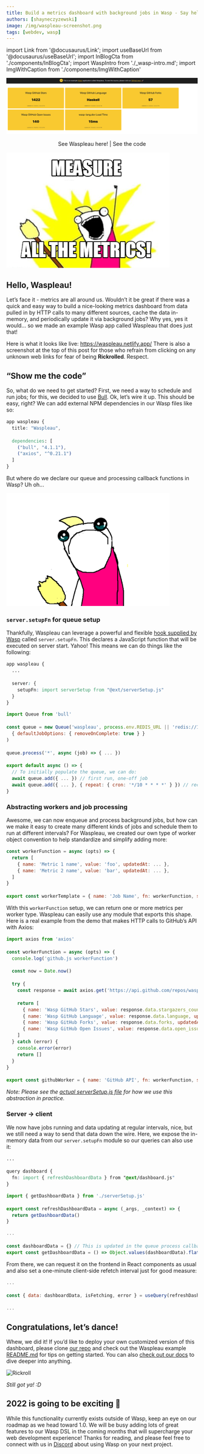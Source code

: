```yaml
---
title: Build a metrics dashboard with background jobs in Wasp - Say hello to Waspleau!
authors: [shayneczyzewski]
image: /img/waspleau-screenshot.png
tags: [webdev, wasp]
---
```


import Link from '@docusaurus/Link';
import useBaseUrl from '@docusaurus/useBaseUrl';
import InBlogCta from './components/InBlogCta';
import WaspIntro from './_wasp-intro.md';
import ImgWithCaption from './components/ImgWithCaption'

![Hello, Waspleau](../static/img/waspleau-screenshot.png)

<p align="center">
  <Link to={'https://waspleau.netlify.app/'}>See Waspleau here!</Link> | <Link to={'https://github.com/wasp-lang/wasp/blob/main/examples/waspleau'}>See the code</Link>
</p>

<WaspIntro />
<InBlogCta />

![Measure all the metrics!](../static/img/waspleau-metrics.png)

## Hello, Waspleau!

Let’s face it - metrics are all around us. Wouldn’t it be great if there was a quick and easy way to build a nice-looking metrics dashboard from data pulled in by HTTP calls to many different sources, cache the data in-memory, and periodically update it via background jobs? Why yes, yes it would... so we made an example Wasp app called Waspleau that does just that!

Here is what it looks like live: https://waspleau.netlify.app/ There is also a screenshot at the top of this post for those who refrain from clicking on any unknown web links for fear of being **Rickrolled**. Respect.

## “Show me the code”

So, what do we need to get started? First, we need a way to schedule and run jobs; for this, we decided to use [Bull](https://github.com/OptimalBits/bull). Ok, let’s wire it up. This should be easy, right? We can add external NPM dependencies in our Wasp files like so:

```css title="main.wasp"
app waspleau {
  title: "Waspleau",

  dependencies: [
    ("bull", "4.1.1"),
    ("axios", "^0.21.1")
  ]
}
```

But where do we declare our queue and processing callback functions in Wasp? Uh oh...

![Sad](../static/img/waspleau-sad.png)

### `server.setupFn` for queue setup

Thankfully, Waspleau can leverage a powerful and flexible [hook supplied by Wasp](https://wasp-lang.dev/docs/language/basic-elements#setupfn) called `server.setupFn`. This declares a JavaScript function that will be executed on server start. Yahoo! This means we can do things like the following:

```css title="main.wasp"
app waspleau {
  ...

  server: {
    setupFn: import serverSetup from "@ext/serverSetup.js"
  }
}
```

```js title="serverSetup.js"
import Queue from 'bull'

const queue = new Queue('waspleau', process.env.REDIS_URL || 'redis://127.0.0.1:6379',
  { defaultJobOptions: { removeOnComplete: true } }
)

queue.process('*', async (job) => { ... })

export default async () => {
  // To initially populate the queue, we can do:
  await queue.add({ ... }) // first run, one-off job
  await queue.add({ ... }, { repeat: { cron: '*/10 * * * *' } }) // recurring job
}
```

### Abstracting workers and job processing

Awesome, we can now enqueue and process background jobs, but how can we make it easy to create many different kinds of jobs and schedule them to run at different intervals? For Waspleau, we created our own type of worker object convention to help standardize and simplify adding more:

```js title="workers/template.js"
const workerFunction = async (opts) => {
  return [
    { name: 'Metric 1 name', value: 'foo', updatedAt: ... },
    { name: 'Metric 2 name', value: 'bar', updatedAt: ... },
  ]
}

export const workerTemplate = { name: 'Job Name', fn: workerFunction, schedule: '*/10 * * * *' }
```

With this `workerFunction` setup, we can return one or more metrics per worker type. Waspleau can easily use any module that exports this shape. Here is a real example from the demo that makes HTTP calls to GitHub’s API with Axios:

```js title="workers/github.js"
import axios from 'axios'

const workerFunction = async (opts) => {
  console.log('github.js workerFunction')

  const now = Date.now()

  try {
    const response = await axios.get('https://api.github.com/repos/wasp-lang/wasp')

    return [
      { name: 'Wasp GitHub Stars', value: response.data.stargazers_count, updatedAt: now },
      { name: 'Wasp GitHub Language', value: response.data.language, updatedAt: now },
      { name: 'Wasp GitHub Forks', value: response.data.forks, updatedAt: now },
      { name: 'Wasp GitHub Open Issues', value: response.data.open_issues, updatedAt: now },
    ]
  } catch (error) {
    console.error(error)
    return []
  }
}

export const githubWorker = { name: 'GitHub API', fn: workerFunction, schedule: '*/10 * * * *' }
```

_Note: Please see the [actual serverSetup.js file](https://github.com/wasp-lang/wasp/blob/main/examples/waspleau/ext/serverSetup.js) for how we use this abstraction in practice._

### Server → client

We now have jobs running and data updating at regular intervals, nice, but we still need a way to send that data down the wire. Here, we expose the in-memory data from our `server.setupFn` module so our queries can also use it:

```css title="main.wasp"
...

query dashboard {
  fn: import { refreshDashboardData } from "@ext/dashboard.js"
}
```

```js title="dashboard.js"
import { getDashboardData } from './serverSetup.js'

export const refreshDashboardData = async (_args, _context) => {
  return getDashboardData()
}
```

```js title="serverSetup.js"
...

const dashboardData = {} // This is updated in the queue process callback
export const getDashboardData = () => Object.values(dashboardData).flat()
```

From there, we can request it on the frontend in React components as usual and also set a one-minute client-side refetch interval just for good measure:

```js title="MainPage.js"
...

const { data: dashboardData, isFetching, error } = useQuery(refreshDashboardData, null, { refetchInterval: 60 * 1000 })

...
```

## Congratulations, let’s dance!

Whew, we did it! If you’d like to deploy your own customized version of this dashboard, please clone [our repo](https://github.com/wasp-lang/wasp) and check out the Waspleau example [README.md](https://github.com/wasp-lang/wasp/blob/main/examples/waspleau/README.md) for tips on getting started. You can also [check out our docs](https://wasp-lang.dev/docs) to dive deeper into anything.

![Rickroll](../static/img/waspleau-rickroll.gif)

_Still got ya! :D_

## 2022 is going to be exciting 🚀

While this functionality currently exists outside of Wasp, keep an eye on our roadmap as we head toward 1.0. We will be busy adding lots of great features to our Wasp DSL in the coming months that will supercharge your web development experience! Thanks for reading, and please feel free to connect with us in [Discord](https://discord.gg/rzdnErX) about using Wasp on your next project.
